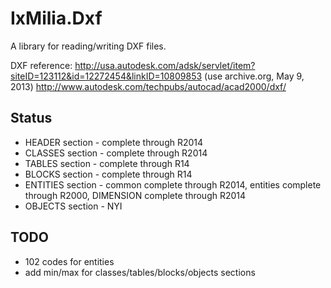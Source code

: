 ﻿IxMilia.Dxf
===========

A library for reading/writing DXF files.

DXF reference:
http://usa.autodesk.com/adsk/servlet/item?siteID=123112&id=12272454&linkID=10809853 (use archive.org, May 9, 2013)
http://www.autodesk.com/techpubs/autocad/acad2000/dxf/

Status
------
- HEADER section - complete through R2014
- CLASSES section - complete through R2014
- TABLES section - complete through R14
- BLOCKS section - complete through R14
- ENTITIES section - common complete through R2014, entities complete through R2000, DIMENSION complete through R2014
- OBJECTS section - NYI

TODO
----
- 102 codes for entities
- add min/max for classes/tables/blocks/objects sections
